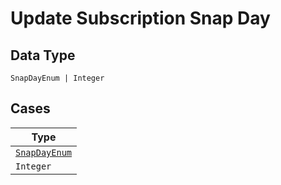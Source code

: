 
# Update Subscription Snap Day

## Data Type

`SnapDayEnum | Integer`

## Cases

| Type |
|  --- |
| [`SnapDayEnum`](../../../doc/models/snap-day-enum.md) |
| `Integer` |

